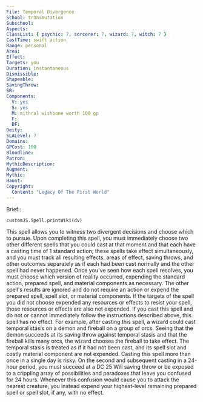 ```yaml
---
File: Temporal Divergence
School: transmutation
Subschool: 
Aspects: 
ClassList: { psychic: 7, sorcerer: 7, wizard: 7, witch: 7 }
CastTime: swift action
Range: personal
Area: 
Effect: 
Targets: you
Duration: instantaneous
Dismissible: 
Shapeable: 
SavingThrow: 
SR: 
Components:
  V: yes
  S: yes
  M: mithral wishbone worth 100 gp
  F: 
  DF: 
Deity: 
SLALevel: 7
Domains: 
GPCost: 100
Bloodline: 
Patron: 
MythicDescription: 
Augment: 
Mythic: 
Haunt: 
Copyright:
  Content: "Legacy Of The First World"
---
```

Brief:: 

```dataviewjs
customJS.Spell.printWiki(dv)
```

This spell allows you to witness two divergent decisions and choose which to pursue. Upon completing this spell, you must immediately choose two other different spells that you could cast at that moment and that each have a casting time of 1 standard action; these spells take effect simultaneously, and you must track all resulting effects, areas of effect, saving throws, and other outcomes separately as if each had been cast normally and the other spell had never happened. Once you've seen how each spell resolves, you must choose which version of reality occurred, expending the standard action, prepared spell, and material components as necessary. The other spell's results are ignored and do not require an action or expend the prepared spell, spell slot, or material components. If the targets of the spell you did not choose expended any resources or effects to resist your spell, those resources or effects are also not expended. If you cast this spell and do not or cannot immediately follow the instructions described above, this spell has no effect.  For example, after casting this spell, a wizard could cast temporal stasis on a demon and fireball on a group of orcs. Seeing that the demon succeeds at its saving throw against temporal stasis and that the fireball kills many orcs, the wizard chooses the fireball to take effect. The temporal stasis is treated as if it had not been cast, and its spell slot and costly material component are not expended.  Casting this spell more than once in a single day is risky. On the second and subsequent casting in a 24-hour period, you must succeed at a DC 25 Will saving throw or be exposed to a crippling array of possibilities and paradoxes that leave you confused for 24 hours. Whenever this confusion would cause you to attack the nearest creature, you instead expend your highest-level remaining prepared spell or spell slot, if any, with no effect.

